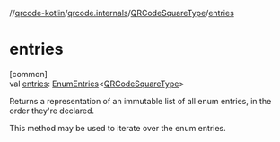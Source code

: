 //[qrcode-kotlin](../../../index.md)/[qrcode.internals](../index.md)/[QRCodeSquareType](index.md)/[entries](entries.md)

# entries

[common]\
val [entries](entries.md): [EnumEntries](https://kotlinlang.org/api/latest/jvm/stdlib/kotlin-stdlib/kotlin.enums/-enum-entries/index.html)&lt;[QRCodeSquareType](index.md)&gt;

Returns a representation of an immutable list of all enum entries, in the order they're declared.

This method may be used to iterate over the enum entries.
